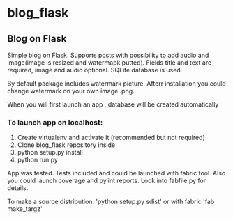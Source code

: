 # blog_flask

## Blog on Flask

Simple blog on Flask. Supports posts with possibility to add audio and image(image
is resized and watermapk putted).  Fields title and text are required, image and audio
optional.  SQLite database is used.

By default package includes watermark picture. Afterr installation you could change
watermark on your own image .png.

When you will first launch an app , database will be created automatically

### **To launch app on localhost:**

1. Create virtualenv and activate it (recommended but not required)
2. Clone blog_flask repository inside
3. python setup.py install
4. python run.py

App was tested. Tests included and could be launched with fabric tool.
Also you could  launch coverage and pylint reports.
Look into fabfile.py for details.

To make a source distribution: 'python setup.py sdist'  or  with fabric 'fab make_targz'

